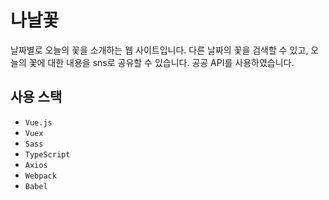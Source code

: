 # 나날꽃

날짜별로 오늘의 꽃을 소개하는 웹 사이트입니다.
다른 날짜의 꽃을 검색할 수 있고, 오늘의 꽃에 대한 내용을 sns로 공유할 수 있습니다.
공공 API를 사용하였습니다.

## 사용 스택

-   `Vue.js`
-   `Vuex`
-   `Sass`
-   `TypeScript`
-   `Axios`
-   `Webpack`
-   `Babel`
